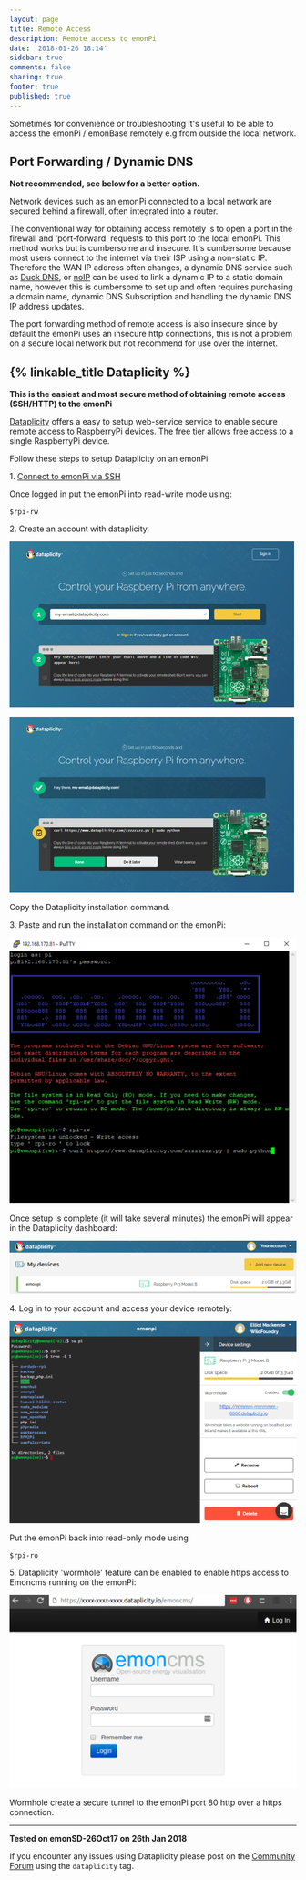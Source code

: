```yaml
---
layout: page
title: Remote Access
description: Remote access to emonPi
date: '2018-01-26 18:14'
sidebar: true
comments: false
sharing: true
footer: true
published: true
---
```


Sometimes for convenience or troubleshooting it's useful to be able to access the emonPi / emonBase remotely e.g from outside the local network.


## Port Forwarding / Dynamic DNS

**Not recommended, see below for a better option.**

Network devices such as an emonPi connected to a local network are secured behind a firewall, often integrated into a router.

The conventional way for obtaining access remotely is to open a port in the firewall and 'port-forward' requests to this port to the local emonPi. This method works but is cumbersome and insecure. It's cumbersome because most users connect to the internet via their ISP using a non-static IP. Therefore the WAN IP address often changes, a dynamic DNS service such as [Duck DNS](https://www.duckdns.org/), or [noIP](https://www.noip.com) can be used to link a dynamic IP to a static domain name, however this is cumbersome to set up and often requires purchasing a domain name, dynamic DNS Subscription and handling the dynamic DNS IP address updates.

The port forwarding method of remote access is also insecure since by default the emonPi uses an insecure http connections, this is not a problem on a secure local network but not recommend for use over the internet.

## {% linkable_title Dataplicity %}

**This is the easiest and most secure method of obtaining remote access (SSH/HTTP) to the emonPi**

[Dataplicity](https://www.dataplicity.com) offers a easy to setup web-service service to enable secure remote access to RaspberryPi devices. The free tier allows free access to a single RaspberryPi device.

Follow these steps to setup Dataplicity on an emonPi

1\. [Connect to emonPi via SSH](/technical/credentials/#ssh)

Once logged in put the emonPi into read-write mode using:

    $rpi-rw

2\. Create an account with dataplicity.

  ![1-dataplicity](/images/setup/1-dataplicity.png)

  ![2-dataplicity](/images/setup/2-dataplicity.jpg)

Copy the Dataplicity installation command.

3\. Paste and run the installation command on the emonPi:

![3-dataplicity](/images/setup/3-dataplicity.png)

Once setup is complete (it will take several minutes) the emonPi will appear in the Dataplicity dashboard:

![4-dataplicity](/images/setup/4-dataplicity.png)

4\. Log in to your account and access your device remotely:

![5-dataplicity](/images/setup/5-dataplicity.png)

Put the emonPi back into read-only mode using

    $rpi-ro

5\. Dataplicity 'wormhole' feature  can be enabled to enable https access to Emoncms running on the emonPi:

![6-dataplicity](/images/setup/6-dataplicity.png)

Wormhole create a secure tunnel to the emonPi port 80 http over a https connection.

***

**Tested on emonSD-26Oct17 on 26th Jan 2018**

If you encounter any issues using Dataplicity please post on the [Community Forum](httsp://community.openenergymonitor.org) using the `dataplicity` tag.
